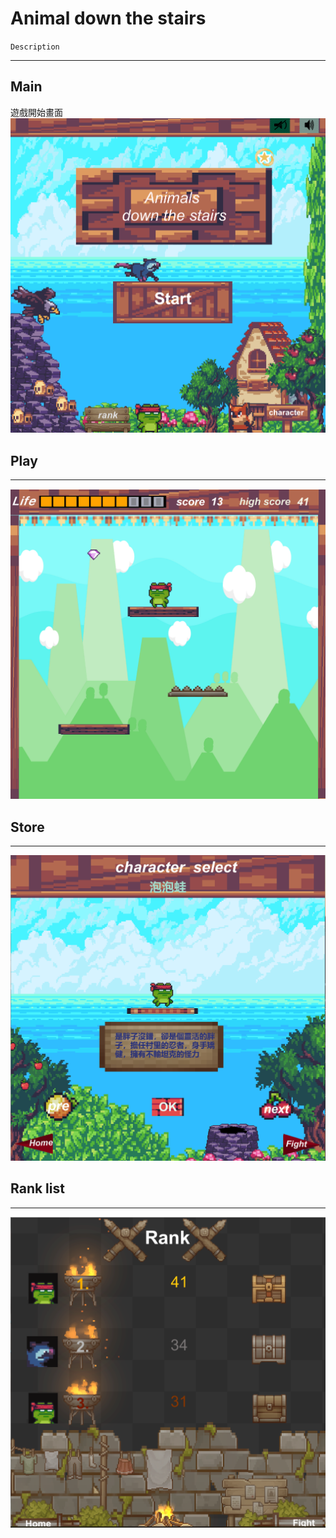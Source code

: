 # Animal down the stairs
`Description`
***
## Main
遊戲開始畫面
![image](start.png)
## Play
***
![image](character_move.png)
## Store
***
![image](store.png)
## Rank list
***
![image](rank.png)
